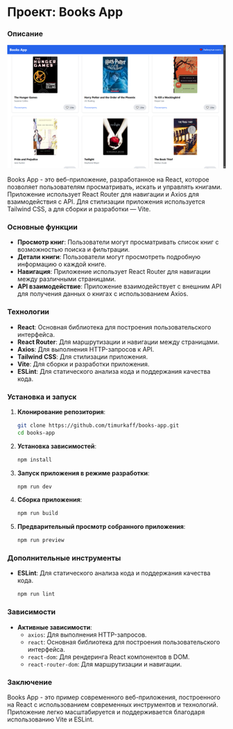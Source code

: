 # Проект: Books App

### Описание

<img src="./img/img.png">


Books App - это веб-приложение, разработанное на React, которое позволяет пользователям просматривать, искать и управлять книгами. Приложение использует React Router для навигации и Axios для взаимодействия с API. Для стилизации приложения используется Tailwind CSS, а для сборки и разработки — Vite.

### Основные функции

- **Просмотр книг**: Пользователи могут просматривать список книг с возможностью поиска и фильтрации.
- **Детали книги**: Пользователи могут просмотреть подробную информацию о каждой книге.
- **Навигация**: Приложение использует React Router для навигации между различными страницами.
- **API взаимодействие**: Приложение взаимодействует с внешним API для получения данных о книгах с использованием Axios.

### Технологии

- **React**: Основная библиотека для построения пользовательского интерфейса.
- **React Router**: Для маршрутизации и навигации между страницами.
- **Axios**: Для выполнения HTTP-запросов к API.
- **Tailwind CSS**: Для стилизации приложения.
- **Vite**: Для сборки и разработки приложения.
- **ESLint**: Для статического анализа кода и поддержания качества кода.

### Установка и запуск

1. **Клонирование репозитория**:
   ```bash
   git clone https://github.com/timurkaff/books-app.git
   cd books-app
   ```

2. **Установка зависимостей**:
   ```bash
   npm install
   ```

3. **Запуск приложения в режиме разработки**:
   ```bash
   npm run dev
   ```

4. **Сборка приложения**:
   ```bash
   npm run build
   ```

5. **Предварительный просмотр собранного приложения**:
   ```bash
   npm run preview
   ```

### Дополнительные инструменты

- **ESLint**: Для статического анализа кода и поддержания качества кода.
  ```bash
  npm run lint
  ```

### Зависимости

- **Активные зависимости**:
  - `axios`: Для выполнения HTTP-запросов.
  - `react`: Основная библиотека для построения пользовательского интерфейса.
  - `react-dom`: Для рендеринга React компонентов в DOM.
  - `react-router-dom`: Для маршрутизации и навигации.

### Заключение

Books App - это пример современного веб-приложения, построенного на React с использованием современных инструментов и технологий. Приложение легко масштабируется и поддерживается благодаря использованию Vite и ESLint.